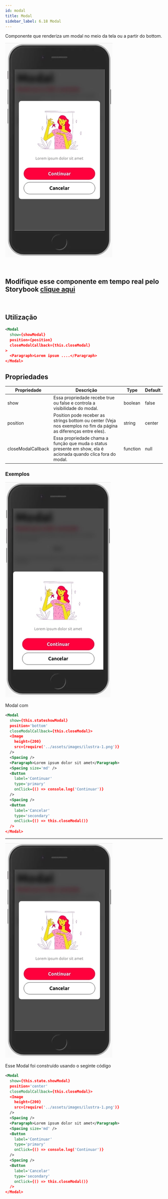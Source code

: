 ```yaml
---
id: modal
title: Modal
sidebar_label: 6.18 Modal
---
```


Componente que renderiza um modal no meio da tela ou a partir do bottom.

![modal](assets/images_components/v2.0.0/modal-center.jpg)

<br>

## Modifique esse componente em tempo real pelo Storybook [clique aqui](https://ame-miniapp-components.calindra.com.br/storybook/?path=/story/intera%C3%A7%C3%B5es-modal--basic)

<br>

## Utilização

```xml
<Modal
  show={showModal}
  position={position}
  closeModalCallback={this.closeModal}
>
  <Paragraph>Lorem ipsum ....</Paragraph>
</Modal>
```

## Propriedades

| Propriedade        | Descrição                                                                                                        | Type     | Default |
| ------------------ | ---------------------------------------------------------------------------------------------------------------- | -------- | ------- |
| show               | Essa propriedade recebe true ou false e controla a visibilidade do modal.                                        | boolean  | false   |
| position           | Position pode receber as strings bottom ou center (Veja nos exemplos no fim da página as diferenças entre eles). | string   | center  |
| closeModalCallback | Essa propriedade chama a função que muda o status presente em show, ela é acionada quando clica fora do modal.   | function | null    |

### Exemplos

![modal](assets/images_components/v2.0.0/modal-bottom.jpg)

Modal com

```xml
<Modal
  show={this.stateshowModal}
  position='bottom'
  closeModalCallback={this.closeModal}>
  <Image
    height={200}
    src={require('../assets/images/ilustra-1.png')}
  />
  <Spacing />
  <Paragraph>Lorem ipsum dolor sit amet</Paragraph>
  <Spacing size='md' />
  <Button
    label='Continuar'
    type='primary'
    onClick={() => console.log('Continuar')}
  />
  <Spacing />
  <Button
    label='Cancelar'
    type='secondary'
    onClick={() => this.closeModal()}
  />
</Modal>
```

---

![modal](assets/images_components/v2.0.0/modal-center.jpg)

Esse Modal foi construído usando o seginte código

```xml
<Modal
  show={this.state.showModal}
  position='center'
  closeModalCallback={this.closeModal}>
  <Image
    height={200}
    src={require('../assets/images/ilustra-1.png')}
  />
  <Spacing />
  <Paragraph>Lorem ipsum dolor sit amet</Paragraph>
  <Spacing size='md' />
  <Button
    label='Continuar'
    type='primary'
    onClick={() => console.log('Continuar')}
  />
  <Spacing />
  <Button
    label='Cancelar'
    type='secondary'
    onClick={() => this.closeModal()}
  />
</Modal>
```
